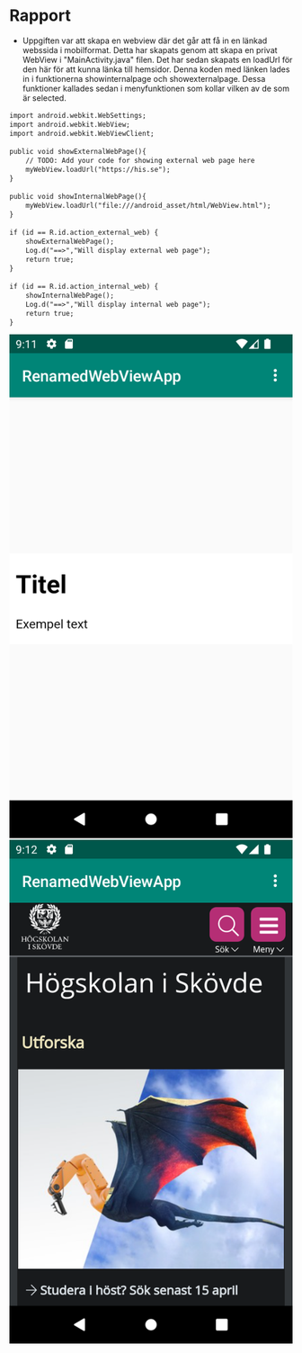 
# Rapport

- Uppgiften var att skapa en webview där det går att få in en länkad webssida i mobilformat. Detta har skapats genom att skapa en privat WebView i "MainActivity.java" filen. Det har sedan skapats en loadUrl för den här för att kunna länka till hemsidor. Denna koden med länken lades in i funktionerna showinternalpage och showexternalpage. Dessa funktioner kallades sedan i menyfunktionen som kollar vilken av de som är selected.
``` 
import android.webkit.WebSettings;
import android.webkit.WebView;
import android.webkit.WebViewClient;

public void showExternalWebPage(){
    // TODO: Add your code for showing external web page here
    myWebView.loadUrl("https://his.se");
}

public void showInternalWebPage(){
    myWebView.loadUrl("file:///android_asset/html/WebView.html");
}

if (id == R.id.action_external_web) {
    showExternalWebPage();
    Log.d("==>","Will display external web page");
    return true;
}

if (id == R.id.action_internal_web) {
    showInternalWebPage();
    Log.d("==>","Will display internal web page");
    return true;
}
```
![](InternalPage.png)
![](ExternalPage.png)